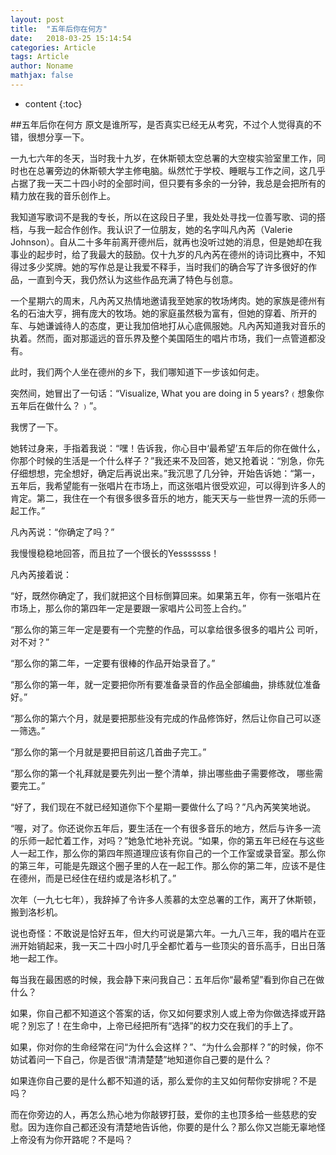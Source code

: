 ```yaml
---
layout: post
title:  "五年后你在何方"
date:   2018-03-25 15:14:54
categories: Article
tags: Article
author: Noname
mathjax: false
---
```


* content
{:toc}

##五年后你在何方
原文是谁所写，是否真实已经无从考究，不过个人觉得真的不错，很想分享一下。

一九七六年的冬天，当时我十九岁，在休斯顿太空总署的大空梭实验室里工作，同时也在总署旁边的休斯顿大学主修电脑。纵然忙于学校、睡眠与工作之间，这几乎占据了我一天二十四小时的全部时间，但只要有多余的一分钟，我总是会把所有的精力放在我的音乐创作上。
				

我知道写歌词不是我的专长，所以在这段日子里，我处处寻找一位善写歌、词的搭档，与我一起合作创作。我认识了一位朋友，她的名字叫凡內芮（Valerie Johnson）。自从二十多年前离开德州后，就再也没听过她的消息，但是她却在我事业的起步时，给了我最大的鼓励。仅十九岁的凡內芮在德州的诗词比赛中，不知得过多少奖牌。她的写作总是让我爱不释手，当时我们的确合写了许多很好的作品，一直到今天，我仍然认为这些作品充满了特色与创意。

一个星期六的周末，凡內芮又热情地邀请我至她家的牧场烤肉。她的家族是德州有名的石油大亨，拥有庞大的牧场。她的家庭虽然极为富有，但她的穿着、所开的车、与她谦诚待人的态度，更让我加倍地打从心底佩服她。凡內芮知道我对音乐的执着。然而，面对那遥远的音乐界及整个美国陌生的唱片市场，我们一点管道都没有。

此时，我们两个人坐在德州的乡下，我们哪知道下一步该如何走。

突然间，她冒出了一句话：“Visualize, What you are doing in 5 years?﹙想象你五年后在做什么？﹚”。

我愣了一下。

她转过身来，手指着我说：“嘿！告诉我，你心目中‘最希望’五年后的你在做什么，你那个时候的生活是一个什么样子？”我还来不及回答，她又抢着说：“別急，你先仔细想想，完全想好，确定后再说出来。”我沉思了几分钟，开始告诉她：“第一，五年后，我希望能有一张唱片在市场上，而这张唱片很受欢迎，可以得到许多人的肯定。第二，我住在一个有很多很多音乐的地方，能天天与一些世界一流的乐师一起工作。”

凡內芮说：“你确定了吗？”

我慢慢稳稳地回答，而且拉了一个很长的Yesssssss！

凡內芮接着说：

“好，既然你确定了，我们就把这个目标倒算回来。如果第五年，你有一张唱片在市场上，那么你的第四年一定是要跟一家唱片公司签上合约。”

“那么你的第三年一定是要有一个完整的作品，可以拿给很多很多的唱片公 司听，对不对？”

“那么你的第二年，一定要有很棒的作品开始录音了。”

“那么你的第一年，就一定要把你所有要准备录音的作品全部编曲，排练就位准备好。”

“那么你的第六个月，就是要把那些没有完成的作品修饰好，然后让你自己可以逐一筛选。”

“那么你的第一个月就是要把目前这几首曲子完工。”

“那么你的第一个礼拜就是要先列出一整个清单，排出哪些曲子需要修改， 哪些需要完工。”

“好了，我们现在不就已经知道你下个星期一要做什么了吗？”凡內芮笑笑地说。

“喔，对了。你还说你五年后，要生活在一个有很多音乐的地方，然后与许多一流的乐师一起忙着工作，对吗？”她急忙地补充说。“如果，你的第五年已经在与这些人一起工作，那么你的第四年照道理应该有你自己的一个工作室或录音室。那么你的第三年，可能是先跟这个圈子里的人在一起工作。那么你的第二年，应该不是住在德州，而是已经住在纽约或是洛杉机了。”

次年（一九七七年），我辞掉了令许多人羨慕的太空总署的工作，离开了休斯顿，搬到洛杉机。

说也奇怪：不敢说是恰好五年，但大约可说是第六年。一九八三年，我的唱片在亚洲开始销起来，我一天二十四小时几乎全都忙着与一些顶尖的音乐高手，日出日落地一起工作。

每当我在最困惑的时候，我会静下来问我自己：五年后你“最希望”看到你自己在做什么？

如果，你自己都不知道这个答案的话，你又如何要求別人或上帝为你做选择或开路呢？別忘了！在生命中，上帝已经把所有“选择”的权力交在我们的手上了。

如果，你对你的生命经常在问“为什么会这样？”、“为什么会那样？”的时候，你不妨试着问一下自己，你是否很“清清楚楚”地知道你自己要的是什么？

如果连你自己要的是什么都不知道的话，那么爱你的主又如何帮你安排呢？不是吗？

而在你旁边的人，再怎么热心地为你敲锣打鼓，爱你的主也顶多给一些慈悲的安慰。因为连你自己都还没有清楚地告诉他，你要的是什么？那么你又岂能无辜地怪上帝没有为你开路呢？不是吗？